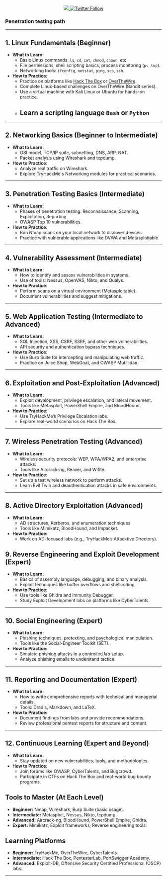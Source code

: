 <div align="center"> 
  <a class="header-badge" target="_blank" href="https://www.linkedin.com/in/Iam4lex/">
  <img src="https://img.shields.io/badge/style--5eba00.svg?label=LinkedIn&logo=linkedin&style=social">
  </a>
  <a class="header-badge" target="_blank" href="https://twitter.com/Iam4lex">
  <img alt="Twitter Follow" src="https://img.shields.io/twitter/follow/Iam4lex?style=social"> 
  </a> 
</div>

### Penetration testing path

---

## 1. Linux Fundamentals (Beginner)
- **What to Learn:**
  - Basic Linux commands: `ls`, `cd`, `cat`, `chmod`, `chown`, etc.
  - File permissions, shell scripting basics, process monitoring (`ps`, `top`).
  - Networking tools: `ifconfig`, `netstat`, `ping`, `scp`, `ssh`.
- **How to Practice:**
  - Practice on platforms like [Hack The Box](https://academy.hackthebox.com/module/details/18) or [OverTheWire](https://overthewire.org/wargames/bandit/bandit0.html).
  - Complete Linux-based challenges on OverTheWire (Bandit series).
  - Use a virtual machine with Kali Linux or Ubuntu for hands-on practice.
  - ## Learn a scripting language ``Bash`` or ``Python``
---

## 2. Networking Basics (Beginner to Intermediate)
- **What to Learn:**
  - OSI model, TCP/IP suite, subnetting, DNS, ARP, NAT.
  - Packet analysis using Wireshark and tcpdump.
- **How to Practice:**
  - Analyze real traffic on Wireshark.
  - Explore TryHackMe's Networking modules for practical scenarios.
---

## 3. Penetration Testing Basics (Intermediate)
- **What to Learn:**
  - Phases of penetration testing: Reconnaissance, Scanning, Exploitation, Reporting.
  - OWASP Top 10 vulnerabilities.
- **How to Practice:**
  - Run Nmap scans on your local network to discover devices.
  - Practice with vulnerable applications like DVWA and Metasploitable.
---

## 4. Vulnerability Assessment (Intermediate)
- **What to Learn:**
  - How to identify and assess vulnerabilities in systems.
  - Use of tools: Nessus, OpenVAS, Nikto, and Qualys.
- **How to Practice:**
  - Perform scans on a virtual environment (Metasploitable).
  - Document vulnerabilities and suggest mitigations.
---

## 5. Web Application Testing (Intermediate to Advanced)
- **What to Learn:**
  - SQL Injection, XSS, CSRF, SSRF, and other web vulnerabilities.
  - API security and authentication bypass techniques.
- **How to Practice:**
  - Use Burp Suite for intercepting and manipulating web traffic.
  - Practice on Juice Shop, WebGoat, and OWASP Mutillidae.
---

## 6. Exploitation and Post-Exploitation (Advanced)
- **What to Learn:**
  - Exploit development, privilege escalation, and lateral movement.
  - Tools like Metasploit, PowerShell Empire, and BloodHound.
- **How to Practice:**
  - Use TryHackMe’s Privilege Escalation labs.
  - Explore real-world scenarios on Hack The Box.
---

## 7. Wireless Penetration Testing (Advanced)
- **What to Learn:**
  - Wireless security protocols: WEP, WPA/WPA2, and enterprise attacks.
  - Tools like Aircrack-ng, Reaver, and Wifite.
- **How to Practice:**
  - Set up a test wireless network to perform attacks.
  - Learn Evil Twin and deauthentication attacks in safe environments.
---

## 8. Active Directory Exploitation (Advanced)
- **What to Learn:**
  - AD structures, Kerberos, and enumeration techniques.
  - Tools like Mimikatz, BloodHound, and Impacket.
- **How to Practice:**
  - Work on AD-focused labs (e.g., TryHackMe’s Attacktive Directory).

## 9. Reverse Engineering and Exploit Development (Expert)
- **What to Learn:**
  - Basics of assembly language, debugging, and binary analysis.
  - Exploit techniques like buffer overflows and shellcoding.
- **How to Practice:**
  - Use tools like Ghidra and Immunity Debugger.
  - Study Exploit Development labs on platforms like CyberTalents.
---

## 10. Social Engineering (Expert)
- **What to Learn:**
  - Phishing techniques, pretexting, and psychological manipulation.
  - Tools like the Social-Engineer Toolkit (SET).
- **How to Practice:**
  - Simulate phishing attacks in a controlled lab setup.
  - Analyze phishing emails to understand tactics.
---

## 11. Reporting and Documentation (Expert)
- **What to Learn:**
  - How to write comprehensive reports with technical and managerial details.
  - Tools: Dradis, Markdown, and LaTeX.
- **How to Practice:**
  - Document findings from labs and provide recommendations.
  - Review professional pentest reports for structure and content.
---

## 12. Continuous Learning (Expert and Beyond)
- **What to Learn:**
  - Stay updated on new vulnerabilities, tools, and methodologies.
- **How to Practice:**
  - Join forums like OWASP, CyberTalents, and Bugcrowd.
  - Participate in CTFs on Hack The Box and real-world bug bounty programs.

## Tools to Master (At Each Level)
- **Beginner:** Nmap, Wireshark, Burp Suite (basic usage).
- **Intermediate:** Metasploit, Nessus, Nikto, tcpdump.
- **Advanced:** Aircrack-ng, BloodHound, PowerShell Empire, Ghidra.
- **Expert:** Mimikatz, Exploit frameworks, Reverse engineering tools.

## Learning Platforms
- **Beginner:** TryHackMe, OverTheWire, CyberTalents.
- **Intermediate:** Hack The Box, PentesterLab, PortSwigger Academy.
- **Advanced:** Exploit-DB, Offensive Security Certified Professional (OSCP) labs.

---
